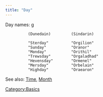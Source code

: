 ```yaml
---
title: "Day"
---
```


Day names: <nowiki>g

`          (Dunedain)         (Sindarin)`

`          "Sterday"          "Orgilion"`
`          "Sunday"           "Oranor"`
`          "Monday"           "Orithil"`
`          "Trewsday"         "Orgaladhad"`
`          "Hevensday"        "Ormenel"`
`          "Mersday"          "Orbelain"`
`          "Highday"          "Oraearon"`

</pre>

See also: [Time](Time "wikilink"), [Month](Month "wikilink")

[Category:Basics](Category:Basics "wikilink")